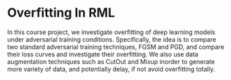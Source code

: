 # Overfitting In RML
In this course project, we investigate overfitting of deep learning models under adversarial training conditions. Specifically, the idea is to compare two standard adversarial training techniques, FGSM and PGD, and compare their loss curves and investigate their overfitting. We also use data augmentation techniques such as CutOut and Mixup inorder to generate more variety of data, and potentially delay, if not avoid overfitting totally.
